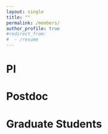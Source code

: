 ```yaml
---
layout: single
title: ""
permalink: /members/
author_profile: true
#redirect_from:
#  - /resume
---
```


PI
====

Postdoc
====


Graduate Students
====